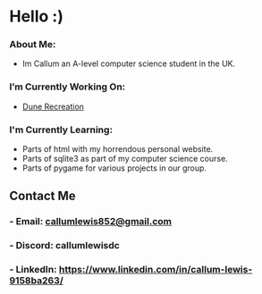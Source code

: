 # Hello :)

### About Me:
- Im Callum an A-level computer science student in the UK.

### I’m Currently Working On:
- [Dune Recreation](https://github.com/Quantum-Dev-Group/Dune-Recreation)

### I'm Currently Learning:
- Parts of html with my horrendous personal website.
- Parts of sqlite3 as part of my computer science course.
- Parts of pygame for various projects in our group.
  
## Contact Me
### - Email: callumlewis852@gmail.com
### - Discord: callumlewisdc
### - LinkedIn: https://www.linkedin.com/in/callum-lewis-9158ba263/

<!--
**CallumLewisGH/CallumLewisGH** is a ✨ _special_ ✨ repository because its `README.md` (this file) appears on your GitHub profile.

Here are some ideas to get you started:

- 🔭 I’m currently working on ...
- 🌱 I’m currently learning ...
- 👯 I’m looking to collaborate on ...
- 🤔 I’m looking for help with ...
- 💬 Ask me about ...
- 📫 How to reach me: ...
- 😄 Pronouns: ...
- ⚡ Fun fact: ...
-->
